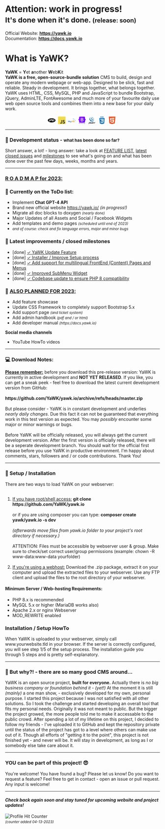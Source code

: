 <h1>Attention: work in progress! <br><small>It's done when it's done. <small>(release: soon)</small></small></h1>

Official Website: <b>https://yawk.io</b><br>
Documentation: <b><a href="https://docs.yawk.io/namespaceYAWK.html" target="_blank">https://docs.yawk.io</a></b>
<h1>What is YaWK?</h1>
<b>YaWK</b> = <b>Y</b>et <b>a</b>nother <b>W</b>eb<b>K</b>it<br> 
<b>YaWK is a free, open-source-bundle solution</b> CMS to build, design and operate any modern webpage or web-app. Designed to be slick, fast and reliable. Steady in development. It brings together, what belongs together. YaWK uses HTML, CSS, MySQL, PHP and JavaScript to bundle Bootstrap, jQuery, AdminLTE, FontAwesome and much more of your favourite daily use web open source tools and combines them into a new base for your daily work.
<br><br>
<div style="text-align: center;">
  <img src="https://github.com/devicons/devicon/blob/master/icons/php/php-plain.svg" title="PHP" alt="PHP" width="25" height="25"/>&nbsp;
  <img src="https://github.com/devicons/devicon/blob/master/icons/javascript/javascript-original.svg" title="JavaScript" alt="JavaScript" width="25" height="25"/>&nbsp;
  <img src="https://github.com/devicons/devicon/blob/master/icons/mysql/mysql-original-wordmark.svg" title="MySQL"  alt="MySQL" width="25" height="25"/>&nbsp;
  <img src="https://github.com/devicons/devicon/blob/master/icons/bootstrap/bootstrap-original-wordmark.svg" title="Bootstrap" alt="Bootstrap" width="25" height="25"/>&nbsp;
  <img src="https://github.com/devicons/devicon/blob/master/icons/jquery/jquery-original-wordmark.svg"  title="jQuery" alt="jQuery" width="25" height="25"/>&nbsp;
  <img src="https://github.com/devicons/devicon/blob/master/icons/css3/css3-plain-wordmark.svg" title="CSS3" alt="CSS" width="25" height="25"/>&nbsp;
  <img src="https://github.com/devicons/devicon/blob/master/icons/html5/html5-original.svg" title="HTML5" alt="HTML" width="25" height="25"/>&nbsp;
</div>
<hr>
<h3><g-emoji class="g-emoji" alias="warning" fallback-src="https://github.githubassets.com/images/icons/emoji/unicode/26a0.png">🚀</g-emoji> Development status - <small>what has been done so far?</small></h3>
Short answer, a lot! - long answer: take a look at <a href="https://yawk.io/features.html" target="_blank" title="YaWK Feature List">FEATURE LIST</a>, <a href="https://github.com/YaWK/yawk.io/issues?q=is%3Aissue+is%3Aclosed" target="_blank">latest closed issues</a> and <a href="https://github.com/YaWK/yawk.io/milestones?state=closed" target="_blank">milestones</a> 
to 
see what's going on and what has been done over the past few days, weeks, months and years.
<hr>
<h3><u>R O A D M A P for 2023: <small></small></u></h3>
<b><i></i></b>
<h3>🧾 Currently on the ToDo list:</h3>
<ul>
<li>Implement <b>Chat GPT-4 API</b></li>
<li>Brand new official website <a href="https://yawk.io" target="_blank">https://yawk.io/</a> <i>(in progress!)</i></li>
<li>Migrate all doc blocks to doxygen <i><small>(nearly done)</small></i></li>
<li>Major Updates of all Assets and Social / Facebook Widgets </li>
<li>Add templates and demo pages <i><small>(scheduled until end of 2023)</small></i></li>
<li><i><small>and of course: check and fix language errors, major and minor bugs</small></i></li>
</ul>
<h3>🥇 Latest improvements / closed milestones </h3>
<ul>
<li>[done] <a href="https://github.com/YaWK/yawk.io/milestone/80" target="_blank"> ✓ YaWK Update Feature</a></li>
<li>[done] <a href="https://github.com/YaWK/yawk.io/milestone/11?closed=1" target="_blank"> ✓ Installer / Improve Setup process</a></li>
<li>[done] <a href="https://github.com/YaWK/yawk.io/milestone/78?closed=1" target="_blank"> ✓ Add support for multilingual FrontEnd (Content) Pages and Menus</a></li>
<li>[done] <a href="https://github.com/YaWK/yawk.io/milestone/65?closed=1" target="_blank"> ✓ Improved SubMenu Widget</a></li>
<li>[done] <a href="https://github.com/YaWK/yawk.io/issues/376" target="_blank"> ✓ Codebase update to ensure PHP 8 compatibility</a></li>
</ul>

<h3>📅 <u>ALSO PLANNED FOR 2023:</u></h3>
<ul>
<li>Add feature showcase</li>
<li>Update CSS Framework to completely support Bootstrap 5.x</li>
<li>Add support page <small><i>(and ticket system)</i></small></li>
<li>Add admin handbook <small><i>(pdf and / or html)</i></small></li>
<li>Add developer manual <small><i>(https://docs.yawk.io)</i></small></li>
</ul>
<b>Social media channels</b>
<ul>
<li>YouTube HowTo videos</li>
</ul>
<hr>
<h3>💻 Download Notes:</h3>
<u><b>Please remember:</b></u> before you download this pre-release version: YaWK is currently in active development and <b>NOT YET RELEASED</b>.
If you like, you can get a sneak peek - feel free to download the latest current development version from GitHub: <br>
<br><b>https://github.com/YaWK/yawk.io/archive/refs/heads/master.zip</b>
<br><br>
But please consider - YaWK is in constant development and underlies <i>nearly daily changes</i>. Due this fact it can not be guaranteed that everything work in this test version as expected. You may <i>possibly</i> encounter some major or minor warnings or bugs.
<br><br>
Before YaWK will be officially released, you will always get the current development version. After the first version is officially released, there will be a seperate development branch. You should wait for the official first release before you use YaWK in productive environment. I'm happy about comments, stars, followers and / or code contributions. Thank You!
<hr>
<h3>🔧 Setup / Installation</h3>
There are two ways to load YaWK on your webserver:<br><br>
<ol>
<li><u>If you have root/shell access:</u> <b>git clone https://github.com/YaWK/yawk.io</b>
    <br><br>
    or
    if you are using composer you can type: <b>composer create yawk/yawk.io -s dev</b>
    <br><br>
    <i>(afterwards move files from yawk.io folder to your project's root directory if necessary.)</i>
    <br><br>
ATTENTION: Files must be accessible by webserver user & group. Make sure to check/set correct user/group permissions (example: chown -R www-data:www-data yourfolder)
<br><br>
</li>
<li>
    <u>If you're using a webhost:</u> Download the .zip package, extract it on your computer and upload the extracted files to your webserver. Use any FTP client and upload the files to the root directory of your webserver.
</li>
</ol>
<h4>Minimum Server / Web-hosting Requirements:</h4>
<ul>
<li>PHP 8.x is recommended</li>
<li>MySQL 5.x or higher (MariaDB works also)</li>
<li>Apache 2.x or nginx Webserver</li>
<li>MOD_REWRITE enabled</li>
</ul>

<h3>Installation / Setup HowTo</h3>
When YaWK is uploaded to your webserver, simply call www.yourwebsite.tld in your browser. If the server is correctly configured, you will see step 1/5 of the setup process. The installation guide you through 5 steps and is pretty self-explanatory.<br>
<hr>
<h3>🐣 But why?! - there are so many good CMS around...</h3>
YaWK is an open source project, <b>built for everyone.</b> Actually there is <i>no big business company or foundation behind it - (yet!)</i> At the moment it is still <i>(mainly)</i> a one man show, - exclusively developed for my own, personal purpose. I started this project because I was not satisfied with all other solutions. So I took the challenge and started developing an overall tool that fits my personal needs. Originally it was not meant to public. But the bigger the project growed, the more people told me to make it accessable to the public crowd.
After spending a lot of my lifetime on this project, I decided to follow my friends - I've uploaded it to GitHub and kept the repository private until the status of the project has got to a level where others can make use out of it. Though all efforts of "getting it to the point", this project is not finished yet - and never will be. It will stay in development, as long as I or somebody else take care about it.
<hr>
<h3>YOU can be part of this project! 😎</h3>
You're welcome! You have found a bug? Please let us know! Do you want to request a feature? Feel free to get in contact - open an issue or pull request. Any input is welcome!</i>
<hr>
<h4><i>Check back again soon and stay tuned for upcoming website and project updates!</i></h4>

<img src="https://komarev.com/ghpvc/?username=YaWK&style=flat-square&color=blue&label=Repository+Hit+COUNTER:" alt="Profile Hit Counter"/>
<br><small><i>(counter added 04-13-2023) </i></small>